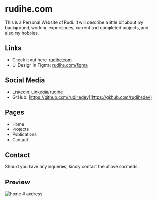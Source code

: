 # rudihe.com

This is a Personal Website of Rudi. It will describe a little bit about my background, working experiences, current and completed projects, and also my hobbies.

## Links

- Check it out here: [rudihe.com](https://rudihe.com)
- UI Design in Figma: [rudihe.com/figma](https://www.figma.com/design/MWhSTyhUp2NWoYAJ9bLngy/rudihe.com)

## Social Media

- Linkedin: [LinkedIn/rudihe](https://id.linkedin.com/in/rudi-heriansyah-66074052)
- GitHub: [https://github.com/rudihedev](https://github.com/rudihedev)

## Pages

- Home
- Projects
- Publications
- Contact

## Contact

Should you have any inqueries, kindly contact the above socmeds.

## Preview

![home](images/home.jpg)
#   a d d r e s s  
 